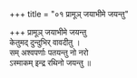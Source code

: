 +++
title = "०१ प्रामूञ् जयाभीमे जयन्तु"

+++
प्रामूञ् जयाभीमे जयन्तु  
केतुमद् दुन्दुभिर् वावदीतु ।  
सम् अश्वपर्णाः पतयन्तु नो नरो  
ऽस्माकम् इन्द्र रथिनो जयन्तु ॥